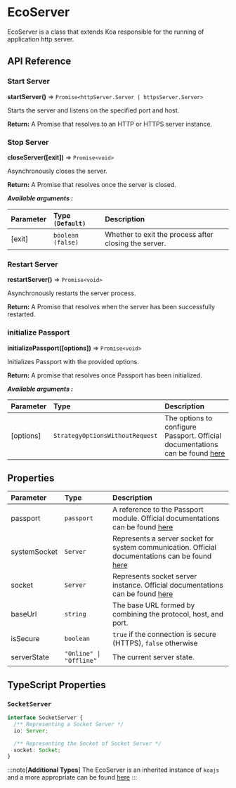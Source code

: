 # EcoServer

EcoServer is a class that extends Koa responsible for the running of application http server.

## API Reference

### Start Server

**startServer()** ⇒ `Promise<httpServer.Server | httpsServer.Server>`

Starts the server and listens on the specified port and host.

**Return:** A Promise that resolves to an HTTP or HTTPS server instance.

### Stop Server

**closeServer([exit])** ⇒ `Promise<void>`

Asynchronously closes the server.

**Return:** A Promise that resolves once the server is closed.

**_Available arguments :_**

| Parameter | Type `(Default)`    | Description                                           |
| :-------- | :------------------ | :---------------------------------------------------- |
| [exit]    | `boolean` `(false)` | Whether to exit the process after closing the server. |

### Restart Server

**restartServer()** ⇒ `Promise<void>`

Asynchronously restarts the server process.

**Return:** A Promise that resolves when the server has been successfully restarted.

### initialize Passport

**initializePassport([options])** ⇒ `Promise<void>`

Initializes Passport with the provided options.

**Return:** A promise that resolves once Passport has been initialized.

**_Available arguments :_**

| Parameter | Type                            | Description                                                                                                      |
| :-------- | :------------------------------ | :--------------------------------------------------------------------------------------------------------------- |
| [options] | `StrategyOptionsWithoutRequest` | The options to configure Passport. Official documentations can be found [here](https://www.passportjs.org/docs/) |

## Properties

| Parameter    | Type                    | Description                                                                                                               |
| :----------- | :---------------------- | :------------------------------------------------------------------------------------------------------------------------ |
| passport     | `passport`              | A reference to the Passport module. Official documentations can be found [here](https://www.passportjs.org/docs/)         |
| systemSocket | `Server`                | Represents a server socket for system communication. Official documentations can be found [here](https://socket.io/docs/) |
| socket       | `Server`                | Represents socket server instance. Official documentations can be found [here](https://socket.io/docs/)                   |
| baseUrl      | `string`                | The base URL formed by combining the protocol, host, and port.                                                            |
| isSecure     | `boolean`               | `true` if the connection is secure (HTTPS), `false` otherwise                                                             |
| serverState  | `"Online" \| "Offline"` | The current server state.                                                                                                 |

## TypeScript Properties

### `SocketServer`

```ts
interface SocketServer {
  /** Representing a Socket Server */
  io: Server;

  /** Representing the Socket of Socket Server */
  socket: Socket;
}
```

:::note[**Additional Types**]
The EcoServer is an inherited instance of `koajs` and a more appropriate can be found [here](https://koajs.com/)
:::
